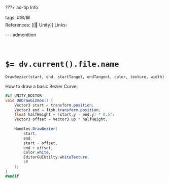???+ ad-tip Info

tags: #🕸️/🟦    
References:  [[🔲 Unity]] 
Links: 

--- admonition


<br>

# `$= dv.current().file.name`

`DrawBezier(start, end, startTanget, endTangent, color, texture, width)`

How to draw a basic Bezier Curve:

```cs
#if UNITY_EDITOR
void OnDrawGizmos() {
	Vector3 start = transform.position;
	Vector3 end = fish.transform.position;
	float halfHeight = (start.y - end.y) * 0.5f;
	Vector3 offset = Vector3.up * halfHeight;
	
	Handles.DrawBezier(
		start, 
		end, 
		start - offset, 
		end + offset, 
		Color.white, 
		EditorGUIUtilty.whiteTexture,
		1f
	);
}
#endif
```